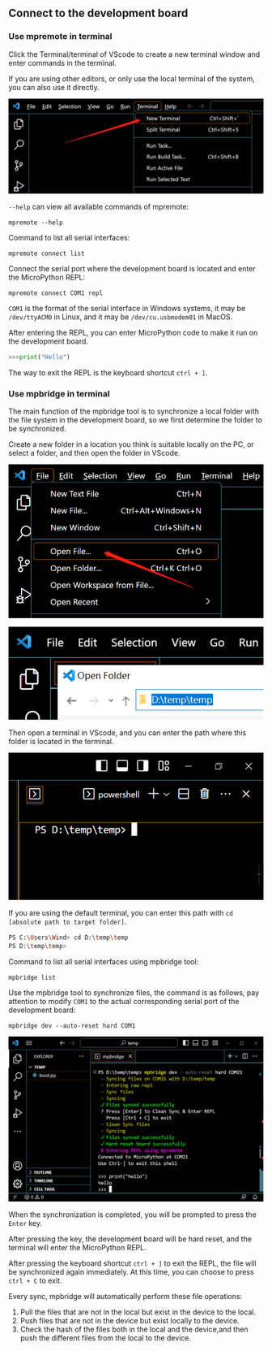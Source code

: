 ## Connect to the development board

### Use mpremote in terminal

Click the Terminal/terminal of VScode to create a new terminal window and enter commands in the terminal.

If you are using other editors, or only use the local terminal of the system, you can also use it directly.

![](../assets/images/vscode_terminal.png)

`--help` can view all available commands of mpremote:
```
mpremote --help
```

Command to list all serial interfaces:
```
mpremote connect list
```

Connect the serial port where the development board is located and enter the MicroPython REPL:
```
mpremote connect COM1 repl
```

`COM1` is the format of the serial interface in Windows systems, it may be `/dev/ttyACM0` in Linux, and it may be `/dev/cu.usbmodem01` in MacOS.

After entering the REPL, you can enter MicroPython code to make it run on the development board.
```python
>>>print("Hello")
```

The way to exit the REPL is the keyboard shortcut `ctrl + ]`.

### Use mpbridge in terminal

The main function of the mpbridge tool is to synchronize a local folder with the file system in the development board, so we first determine the folder to be synchronized.

Create a new folder in a location you think is suitable locally on the PC, or select a folder, and then open the folder in VScode.

![](../assets/images/vscode_open_folder.png)

![](../assets/images/vscode_open_folder2.png)

Then open a terminal in VScode, and you can enter the path where this folder is located in the terminal.

![](../assets/images/vscode_terminal2.png)

If you are using the default terminal, you can enter this path with `cd [absolute path to target folder]`.

```sh
PS C:\Users\Wind> cd D:\temp\temp
PS D:\temp\temp>
```

Command to list all serial interfaces using mpbridge tool:
```
mpbridge list
```

Use the mpbridge tool to synchronize files, the command is as follows, pay attention to modify `COM1` to the actual corresponding serial port of the development board:
```
mpbridge dev --auto-reset hard COM1
```

![](../assets/images/vscode_terminal_mpbridge.png)

When the synchronization is completed, you will be prompted to press the `Enter` key. 

After pressing the key, the development board will be hard reset, and the terminal will enter the MicroPython REPL.

After pressing the keyboard shortcut `ctrl + ]` to exit the REPL, the file will be synchronized again immediately. At this time, you can choose to press `ctrl + C` to exit.

Every sync, mpbridge will automatically perform these file operations:

1. Pull the files that are not in the local but exist in the device to the local.
2. Push files that are not in the device but exist locally to the device.
3. Check the hash of the files both in the local and the device,and then push the different files from the local to the device.

